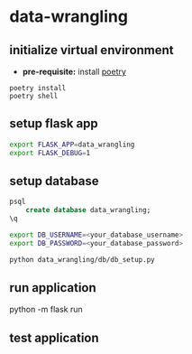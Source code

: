 # data-wrangling

## initialize virtual environment

- **pre-requisite:** install [poetry](https://python-poetry.org) 

```
poetry install
poetry shell
```

## setup flask app

```bash
export FLASK_APP=data_wrangling
export FLASK_DEBUG=1
```

## setup database

```sql
psql
    create database data_wrangling;
\q
```

```bash
export DB_USERNAME=<your_database_username>
export DB_PASSWORD=<your_database_password>

python data_wrangling/db/db_setup.py
```


## run application

python -m flask run


## test application